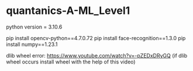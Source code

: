 # quantanics-A-ML_Level1


python version = 3.10.6

pip install opencv-python==4.7.0.72
pip install face-recognition==1.3.0
pip install numpy==1.23.1

dlib wheel error: https://www.youtube.com/watch?v=-pZEDxDRyGQ (if dlib wheel occurs install  wheel with the help of this video)




